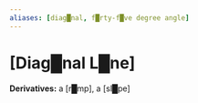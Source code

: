 ```yaml
---
aliases: [diag█nal, f█rty-f█ve degree angle]
---
```

# **[Diag█nal L█ne]**

**Derivatives:** a [r█mp], a [sl█pe]